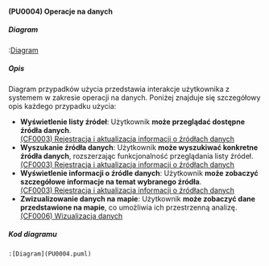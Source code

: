 #### (PU0004) Operacje na danych

##### Diagram

:[Diagram](PU0004.puml)


##### Opis

Diagram przypadków użycia przedstawia interakcje użytkownika z systemem w zakresie operacji na danych. Poniżej znajduje się szczegółowy opis każdego przypadku użycia:

*   **Wyświetlenie listy źródeł**: Użytkownik **może przeglądać dostępne źródła danych**.\
[(CF0003) Rejestracja i aktualizacja informacji o źródłach danych](../../3.wizja.systemu/3.3.cechy.funkcjonalne/cechy.funkcjonalne/CF0003.md)
*   **Wyszukanie źródła danych**: Użytkownik **może wyszukiwać konkretne źródła danych**, rozszerzając funkcjonalność przeglądania listy źródeł.\
[(CF0003) Rejestracja i aktualizacja informacji o źródłach danych](../../3.wizja.systemu/3.3.cechy.funkcjonalne/cechy.funkcjonalne/CF0003.md)
*   **Wyświetlenie informacji o źródle danych**: Użytkownik **może zobaczyć szczegółowe informacje na temat wybranego źródła**.\
[(CF0003) Rejestracja i aktualizacja informacji o źródłach danych](../../3.wizja.systemu/3.3.cechy.funkcjonalne/cechy.funkcjonalne/CF0003.md)
*   **Zwizualizowanie danych na mapie**: Użytkownik **może zobaczyć dane przedstawione na mapie**, co umożliwia ich przestrzenną analizę.\
[(CF0006) Wizualizacja danych](../../3.wizja.systemu/3.3.cechy.funkcjonalne/cechy.funkcjonalne/CF0006.md)

##### Kod diagramu
```
:[Diagram](PU0004.puml)
```
